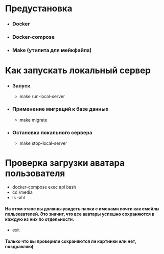 # Предустановка
- ### Docker
- ### Docker-compose
- ### Make (утилита для мейкфайла)

# Как запускать локальный сервер
- ### Запуск
    - make run-local-server
- ### Применение миграций к базе данных
    - make migrate
- ### Остановка локального сервера
    - make stop-local-server

# Проверка загрузки аватара пользователя
- docker-compose exec api bash
- cd /media
- ls -ahl
#### На этом этапе вы должны увидеть папки с именами почти как емейлы пользователей. Это значит, что все аватары успешно сохраняются в каждую из них по отдельности.
- exit
#### Только что вы проверили сохраняются ли картинки или нет, поздравляю)